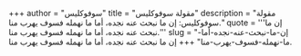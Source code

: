 +++
author = "سوفوكليس"
title = "مقولة سوفوكليس"
description = "مقولة سوفوكليس: إن ما نبحث عنه نجده، أما ما نهمله فسوف يهرب منا."
quote = '''إن ما نبحث عنه نجده، أما ما نهمله فسوف يهرب منا.''' 
slug = "إن-ما-نبحث-عنه-نجده-أما-ما-نهمله-فسوف-يهرب-منا"
+++
إن ما نبحث عنه نجده، أما ما نهمله فسوف يهرب منا.
